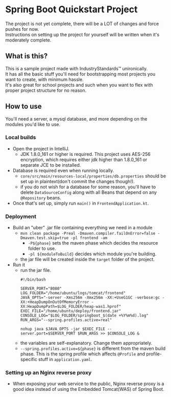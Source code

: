 # Spring Boot Quickstart Project

The project is not yet complete, there will be a LOT of changes and force pushes for now.  
Instructions on setting up the project for yourself will be written when it's moderately complete.

## What is this?
This is a sample project made with IndustryStandards™ unironically.  
It has all the basic stuff you'll need for bootstrapping most projects you want to create, with minimum hassle.  
It's also great for school projects and such when you want to flex with proper project structure for no reason.  

## How to use
You'll need a server, a mysql database, and more depending on the modules you'd like to use.

### Local builds
- Open the project in IntelliJ.  
  - JDK 1.8.0_161 or higher is required. This project uses AES-256 encryption, which requires either jdk higher than 1.8.0_161 or separate JCE to be installed.  
- Database is required even when running locally.
  - `core/src/main/resources-local/properties/db.properties` should be set up in plaintext(don't commit the changes though!).
  - if you do not wish for a database for some reason, you'll have to delete `DataSourceConfig` along with all Beans that depend on any `@Repository` beans.
- Once that's set up, simply run `main()` in `FrontendApplication.kt`.

### Deployment
- Build an "uber" .jar file containing everything we need in a module
  - `mvn clean package -Preal -Dmaven.compiler.failOnError=false -Dmaven.test.skip=true -pl frontend -am`
    - `-P${phase}` sets the maven phase which decides the resource folder to use.
    - `-pl ${moduleToBuild}` decides which module you're building.
  - the jar file will be created inside the `target` folder of the project.
- Run it
  - run the jar file.
    ```shell script
    #!/bin/bash
    
    SERVER_PORT="8080"
    LOG_FOLDER="/home/ubuntu/logs/tomcat/frontend"
    JAVA_OPTS="-server -Xms256m -Xmx256m -XX:+UseG1GC -verbose:gc -XX:+HeapDumpOnOutOfMemoryError -XX:HeapDumpPath=$LOG_FOLDER/heap-was1.hprof"
    EXEC_FILE="/home/ubuntu/deploy/frontend.jar"
    CONSOLE_LOG="$LOG_FOLDER/springboot_$(date +%Y%m%d).log"
    RUN_ARGS="--spring.profiles.active=real"
    
    nohup java $JAVA_OPTS -jar $EXEC_FILE --server.port=$SERVER_PORT $RUN_ARGS >> $CONSOLE_LOG &
    ```
  - the variables are self-explanatory. Change them appropriately.
  - `--spring.profiles.active=${phase}` is different from the maven build phase. This is the spring profile which affects `@Profile` and profile-specific stuff in `application.yaml`.
  
### Setting up an Nginx reverse proxy
- When exposing your web service to the public, Nginx reverse proxy is a good idea instead of using the Embedded Tomcat(WAS) of Spring Boot.